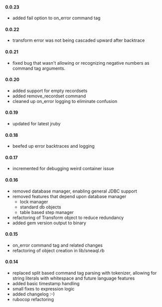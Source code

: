 #### 0.0.23

* added fail option to on_error command tag

#### 0.0.22

* transform error was not being cascaded upward after backtrace

#### 0.0.21

* fixed bug that wasn't allowing or recognizing negative numbers as command tag arguments.

#### 0.0.20

* added support for empty recordsets
* added remove_recordset command
* cleaned up on_error logging to eliminate confusion

#### 0.0.19

* updated for latest jruby

#### 0.0.18

* beefed up error backtraces and logging

#### 0.0.17

* incremented for debugging weird container issue

#### 0.0.16

* removed database manager, enabling general JDBC support
* removed features that depend upon database manager
  * lock manager
  * standard db objects
  * table based step manager
* refactoring of Transform object to reduce redundancy
* added gem version output to binary

#### 0.0.15

* on_error command tag and related changes
* refactoring of object creation in lib/sneaql.rb


#### 0.0.14

* replaced split based command tag parsing with tokenizer, allowing for string literals with whitespace and future language features
* added basic timestamp handling
* small fixes to expression logic
* added changelog :-)
* rubocop refactoring